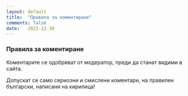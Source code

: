 ```yaml
---
layout: default
title:  "Правила за коментиране"
comments: false
date:   2022-12-30
---
```

### Правила за коментиране

Коментарите се одобряват от модератор, преди да станат видими в сайта.

Допускат се само сериозни и смислени коментари, на правилен български, написани на кирилица!